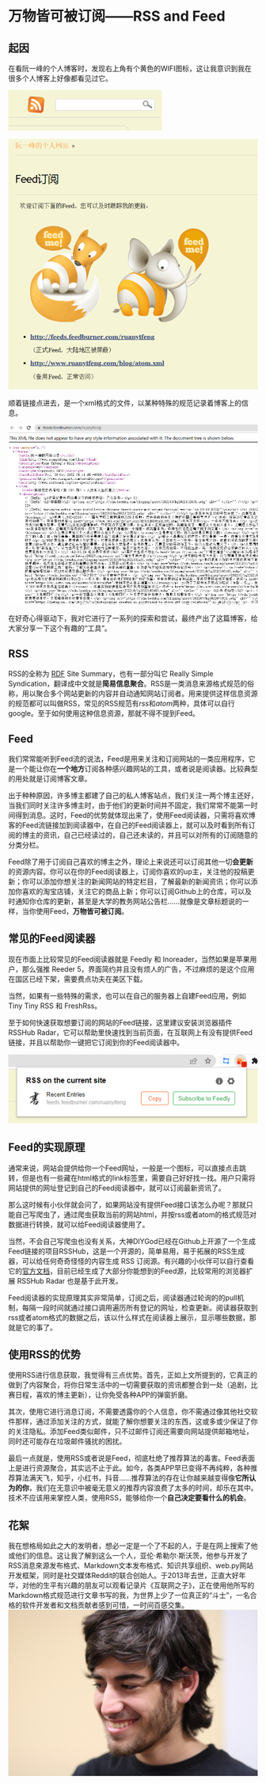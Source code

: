 # 万物皆可被订阅——RSS and Feed
## 起因
在看阮一峰的个人博客时，发现右上角有个黄色的WIFI图标，这让我意识到我在很多个人博客上好像都看见过它。

![Feed标志](images/Snipaste_2022-10-29_14-26-37.png)

![Feed标志2](images/Snipaste_2022-10-29_14-35-46.png)

顺着链接点进去，是一个xml格式的文件，以某种特殊的规范记录着博客上的信息。

![XML文件](images/Snipaste_2022-10-29_14-40-04.png)

在好奇心得驱动下，我对它进行了一系列的探索和尝试，最终产出了这篇博客，给大家分享一下这个有趣的“工具”。

## RSS
RSS的全称为 [RDF](https://zh.wikipedia.org/wiki/%E8%B3%87%E6%BA%90%E6%8F%8F%E8%BF%B0%E6%A1%86%E6%9E%B6) Site Summary，也有一部分叫它 Really Simple Syndication，翻译成中文就是**简易信息聚合**。RSS是一类消息来源格式规范的俗称，用以聚合多个网站更新的内容并自动通知网站订阅者。用来提供这样信息资源的规范都可以叫做RSS，常见的RSS规范有*rss*和*atom*两种，具体可以自行google。至于如何使用这种信息资源，那就不得不提到Feed。

## Feed
我们常常能听到Feed流的说法，Feed是用来关注和订阅网站的一类应用程序，它是一个能让你在**一个地方**订阅各种感兴趣网站的工具，或者说是阅读器。比较典型的用处就是订阅博客文章。

出于种种原因，许多博主都建了自己的私人博客站点，我们关注一两个博主还好，当我们同时关注许多博主时，由于他们的更新时间并不固定，我们常常不能第一时间得到消息。这时，Feed的优势就体现出来了，使用Feed阅读器，只需将喜欢博客的Feed流链接加到阅读器中，在自己的Feed阅读器上，就可以及时看到所有订阅的博主的资讯，自己已经读过的，自己还未读的，并且可以对所有的订阅随意的分类分栏。

Feed除了用于订阅自己喜欢的博主之外，理论上来说还可以订阅其他一切**会更新**的资源内容。你可以在你的Feed阅读器上，订阅你喜欢的up主，关注他的投稿更新；你可以添加你想关注的新闻网站的特定栏目，了解最新的新闻资讯；你可以添加你喜欢的淘宝店铺，关注它的商品上新；你可以订阅Github上的仓库，可以及时通知你仓库的更新，甚至是大学的教务网站公告栏……就像是文章标题说的一样，当你使用Feed，**万物皆可被订阅**。

## 常见的Feed阅读器
现在市面上比较常见的Feed阅读器就是 Feedly 和 Inoreader，当然如果是苹果用户，那么强推 Reeder 5，界面简约并且没有烦人的广告，不过麻烦的是这个应用在国区已经下架，需要费点功夫在美区下载。

当然，如果有一些特殊的需求，也可以在自己的服务器上自建Feed应用，例如 Tiny Tiny RSS 和 FreshRss。

至于如何快速获取想要订阅的网站的Feed链接，这里建议安装浏览器插件 RSSHub Radar，它可以帮助里快速找到当前页面，在互联网上有没有提供Feed链接，并且以帮助你一键把它订阅到你的Feed阅读器中。

![RSSHub Radar](images/Snipaste_2022-10-29_16-03-38.png)

## Feed的实现原理
通常来说，网站会提供给你一个Feed网址，一般是一个图标，可以直接点击跳转，但是也有一些藏在html格式的link标签里，需要自己好好找一找。用户只需将网站提供的网址登记到自己的Feed阅读器中，就可以订阅最新资讯了。

那么这时候有小伙伴就会问了，如果网站没有提供Feed接口该怎么办呢？那就只能自己写爬虫了，通过爬虫获取当前的网站html，并按rss或者atom的格式规范对数据进行转换，就可以给Feed阅读器使用了。

当然，不会自己写爬虫也没有关系，大神DIYGod已经在Github上开源了一个生成Feed链接的项目RSSHub，这是一个开源的，简单易用，易于拓展的RSS生成器，可以给任何奇奇怪怪的内容生成 RSS 订阅源。有兴趣的小伙伴可以自行查看它的[官方文档](https://docs.rsshub.app/)，目前已经生成了大部分你能想到的Feed源，比较常用的浏览器扩展 RSSHub Radar 也是基于此开发。

Feed阅读器的实现原理其实非常简单，订阅之后，阅读器通过轮询的的pull机制，每隔一段时间就通过接口调用遍历所有登记的网址，检查更新。阅读器获取到rss或者atom格式的数据之后，该以什么样式在阅读器上展示，显示哪些数据，那就是它的事了。

## 使用RSS的优势
使用RSS进行信息获取，我觉得有三点优势。首先，正如上文所提到的，它真正的做到了内容聚合，将你日常生活中的一切需要获取的资讯都整合到一处（追剧，比赛日程，喜欢的博主更新），让你免受各种APP的弹窗折磨。

其次，使用它进行消息订阅，不需要透露你的个人信息，你不需通过像其他社交软件那样，通过添加关注的方式，就能了解你想要关注的东西，这或多或少保证了你的关注隐私。添加Feed类似邮件，只不过邮件订阅还需要向网站提供邮箱地址，同时还可能存在垃圾邮件骚扰的困扰。

最后一点就是，使用RSS或者说是Feed，彻底杜绝了推荐算法的毒害。Feed表面上是进行资源聚合，其实远不止于此。如今，各类APP早已变得不再纯粹，各种推荐算法满天飞，知乎，小红书，抖音……推荐算法的存在让你越来越变得像**它所认为的你**，我们在无意识中被毫无意义的推荐内容浪费了太多的时间，却乐在其中。技术不应该用来掌控人类，使用RSS，能够给你一个**自己决定要看什么的机会**。

## 花絮
我在想格局如此之大的发明者，想必一定是一个了不起的人，于是在网上搜索了他或他们的信息。这让我了解到这么一个人，亚伦·希勒尔·斯沃茨，他参与开发了RSS消息來源发布格式、Markdown文本发布格式、知识共享组织、web.py网站开发框架，同时是社交媒体Reddit的联合创始人。于2013年去世，正直大好年华，对他的生平有兴趣的朋友可以观看记录片《互联网之子》，正在使用他所写的Markdown格式规范进行文章书写的我，为世界上少了一位真正的“斗士”，一名合格的软件开发者和文档贡献者感到可惜，一时间百感交集。
![Aaron Hillel Swartz, 1986-2013](images/Aaron_Swartz_2_at_Boston_Wikipedia_Meetup,_2009-08-18.jpg)






